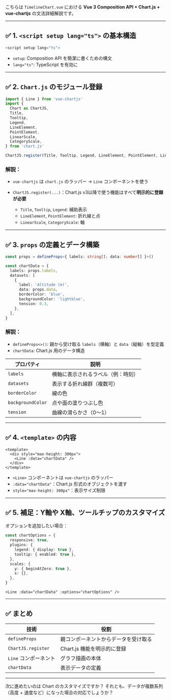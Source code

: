 こちらは `TimelineChart.vue` における **Vue 3 Composition API + Chart.js + vue-chartjs** の文法詳細解説です。

---

## ✅ 1. `<script setup lang="ts">` の基本構造

```ts
<script setup lang="ts">
```

- `setup`: Composition API を簡潔に書くための構文
- `lang="ts"`: TypeScript を有効に

---

## ✅ 2. `Chart.js` のモジュール登録

```ts
import { Line } from 'vue-chartjs'
import {
  Chart as ChartJS,
  Title,
  Tooltip,
  Legend,
  LineElement,
  PointElement,
  LinearScale,
  CategoryScale,
} from 'chart.js'

ChartJS.register(Title, Tooltip, Legend, LineElement, PointElement, LinearScale, CategoryScale)
```

### 解説：

- `vue-chartjs` は `chart.js` のラッパー → `Line` コンポーネントを使う
- `ChartJS.register(...)`：Chart.js v3以降で使う機能はすべて**明示的に登録が必要**

  - `Title`, `Tooltip`, `Legend`: 補助表示
  - `LineElement`, `PointElement`: 折れ線と点
  - `LinearScale`, `CategoryScale`: 軸

---

## ✅ 3. `props` の定義とデータ構築

```ts
const props = defineProps<{ labels: string[]; data: number[] }>()

const chartData = {
  labels: props.labels,
  datasets: [
    {
      label: 'Altitude (m)',
      data: props.data,
      borderColor: 'blue',
      backgroundColor: 'lightblue',
      tension: 0.3,
    },
  ],
}
```

### 解説：

- `defineProps<>()`: 親から受け取る `labels`（横軸）と `data`（縦軸）を型定義
- `chartData`: Chart.js 用のデータ構造

| プロパティ        | 説明                               |
| ----------------- | ---------------------------------- |
| `labels`          | 横軸に表示されるラベル（例：時刻） |
| `datasets`        | 表示する折れ線群（複数可）         |
| `borderColor`     | 線の色                             |
| `backgroundColor` | 点や面の塗りつぶし色               |
| `tension`         | 曲線の滑らかさ（0〜1）             |

---

## ✅ 4. `<template>` の内容

```vue
<template>
  <div style="max-height: 300px">
    <Line :data="chartData" />
  </div>
</template>
```

- `<Line>` コンポーネントは `vue-chartjs` のラッパー
- `:data="chartData"`：Chart.js 形式のオブジェクトを渡す
- `style="max-height: 300px"`：表示サイズ制限

---

## ✅ 5. 補足：Y軸や X軸、ツールチップのカスタマイズ

オプションを追加したい場合：

```ts
const chartOptions = {
  responsive: true,
  plugins: {
    legend: { display: true },
    tooltip: { enabled: true },
  },
  scales: {
    y: { beginAtZero: true },
    x: {},
  },
}
```

```vue
<Line :data="chartData" :options="chartOptions" />
```

---

## ✅ まとめ

| 技術                  | 役割                                 |
| --------------------- | ------------------------------------ |
| `defineProps`         | 親コンポーネントからデータを受け取る |
| `ChartJS.register`    | Chart.js 機能を明示的に登録          |
| `Line` コンポーネント | グラフ描画の本体                     |
| `chartData`           | 表示データの定義                     |

---

次に進めたいのは Chart のカスタマイズですか？ それとも、データが複数系列（高度 + 速度など）になった場合の対応でしょうか？
